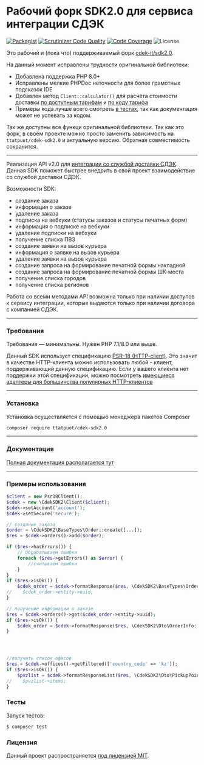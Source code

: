 # Рабочий форк SDK2.0 для сервиса интеграции СДЭК
[![Packagist](https://img.shields.io/packagist/v/ttatpuot/cdek-sdk2.0)](https://packagist.org/packages/ttatpuot/cdek-sdk2.0)
[![Scrutinizer Code Quality](https://scrutinizer-ci.com/g/TTATPuOT/cdek-sdk2.0/badges/quality-score.png?b=master)](https://scrutinizer-ci.com/g/TTATPuOT/cdek-sdk2.0/?branch=master)
[![Code Coverage](https://scrutinizer-ci.com/g/TTATPuOT/cdek-sdk2.0/badges/coverage.png?b=master)](https://scrutinizer-ci.com/g/TTATPuOT/cdek-sdk2.0/?branch=master)
![License](https://img.shields.io/github/license/ttatpuot/cdek-sdk2.0)

Это рабочий и (пока что) поддерживаемый форк [cdek-it/sdk2.0](https://github.com/cdek-it/sdk2.0).

На данный момент исправлены трудности оригинальной библиотеки:
- Добавлена поддержка PHP 8.0+
- Исправлены мелкие PHPDoc неточности для более грамотных подсказок IDE
- Добавлен метод `Client::calculator()` для расчёта стоимости доставки [по доступным тарифам](https://api-docs.cdek.ru/63345519.html) и [по коду тарифа](https://api-docs.cdek.ru/63345430.html)
- Примеры кода лучше всего смотреть [в тестах](https://github.com/TTATPuOT/cdek-sdk2.0/tree/master/tests/Actions), так как документация может не успевать за кодом.

Так же доступны все функци оригинальной библиотеки. Так как это форк, в своём проекте можно просто заменить зависимость на `ttatpuot/cdek-sdk2.0` и актуальную версию. Обратная совместимость сохранится.

---

Реализация API v2.0 для [интеграции со службой доставки СДЭК](https://www.cdek.ru/clients/integrator.html).
Данная SDK поможет быстрее внедрить в свой проект взаимодействие со службой доставки СДЭК.

Возможности SDK:
 
- создание заказа
- информация о заказе
- удаление заказа
- подписка на вебхуки (статусы заказов и статусы печатных форм)
- информация о подписке на вебхуки
- удаление подписки на вебхуки
- получение списка ПВЗ
- создание заявки на вызов курьера
- информация о заявке на вызов курьера
- удаление заявки на вызов курьера
- создание запроса на формирование печатной формы накладной
- создание запроса на формирование печатной формы ШК-места
- получение cписка городов
- получение cписка регионов

Работа со всеми методами API возможна только при наличии доступов к сервису интеграции, которые выдаются только при наличии договора с компанией СДЭК. 

***
### Требования
Требования — минимальны. Нужен PHP 7.1/8.0 или выше.

Данный SDK использует спецификацию [PSR-18 (HTTP-client)](https://www.php-fig.org/psr/psr-18/). 
Это значит в качестве HTTP-клиента можно использовать любой - клиент, поддерживающий данную спецификацию.
Если у вашего клиента нет поддержки этой спецификации, можно посмотреть [имеющиеся адаптеры для большинства популярных HTTP-клиентов](http://docs.php-http.org/en/latest/clients.html)


***
### Установка
Установка осуществляется с помощью менеджера пакетов Composer

```bash
composer require ttatpuot/cdek-sdk2.0
```


***
### Документация

[Полная документация располагается тут](https://github.com/ttatpuot/cdek-sdk2.0/blob/master/docs/index.md)


***
### Примеры использования

```php
$client = new Psr18Client();
$cdek = new \CdekSDK2\Client($client);
$cdek->setAccount('account');
$cdek->setSecure('secure');

// создание заказа
$order = \CdekSDK2\BaseTypes\Order::create([...]);
$res = $cdek->orders()->add($order);

if ($res->hasErrors()) {
    // Обрабатываем ошибки
    foreach ($res->getErrors() as $error) {
        //считываем ошибки
    }
}
if ($res->isOk()) {
    $cdek_order = $cdek->formatResponse($res, \CdekSDK2\BaseTypes\Order::class);
//    $cdek_order->entity->uuid;
}

// получение информации о заказе
$res = $cdek->orders()->get($cdek_order->entity->uuid);
if ($res->isOk()) {
    $cdek_order = $cdek->formatResponse($res, \CdekSDK2\Dto\OrderInfo::class);
}




//получить список офисов
$res = $cdek->offices()->getFiltered(['country_code' => 'kz']);
if ($res->isOk()) {
    $pvzlist = $cdek->formatResponseList($res, \CdekSDK2\Dto\PickupPointList::class);
//    $pvzlist->items;
}
```


### Тесты
Запуск тестов:
``` bash
$ composer test
```


### Лицензия
Данный проект распространяется [под лицензией MIT](LICENSE).

